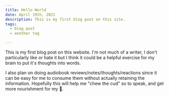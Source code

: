 ```yaml
---
title: Hello World
date: April 19th, 2021
description: This is my first blog post on this site.
tags:
  - blog post
  - another tag

---
```


This is my first blog post on this website. I'm not much of a writer, I don't particularly like or hate it but I think it could be a helpful exercise for my brain to put it's thoughts into words.

I also plan on doing audiobook reviews/notes/thoughts/reactions since it can be easy for me to consume them without actually retaining the information. Hopefully this will help me "chew the cud" so to speak, and get more nourishment for my 🧠.